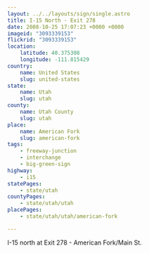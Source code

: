 ```yaml
---
layout: ../../layouts/sign/single.astro
title: I-15 North - Exit 278
date: 2008-10-25 17:07:23 +0000 +0000
imageid: "3093339153"
flickrid: "3093339153"
location:
    latitude: 40.375308
    longitude: -111.815429
country:
    name: United States
    slug: united-states
state:
    name: Utah
    slug: utah
county:
    name: Utah County
    slug: utah
place:
    name: American Fork
    slug: american-fork
tags:
    - freeway-junction
    - interchange
    - big-green-sign
highway:
    - i15
statePages:
    - state/utah
countyPages:
    - state/utah/utah
placePages:
    - state/utah/utah/american-fork

---
```

I-15 north at Exit 278 - American Fork/Main St.